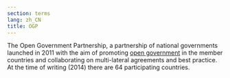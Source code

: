 ```yaml
---
section: terms
lang: zh_CN
title: OGP
---
```


The Open Government Partnership, a partnership of national governments launched in 2011 with the aim of promoting [open government](/glossary/en/terms/open-government/) in the member countries and collaborating on multi-lateral agreements and best practice. At the time of writing (2014) there are 64 participating countries.